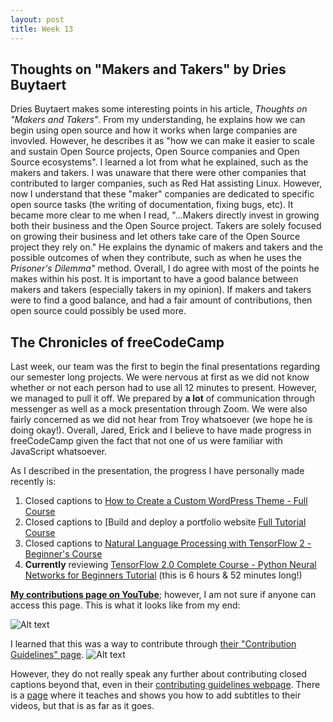 ```yaml
---
layout: post
title: Week 13
---
```


## Thoughts on "Makers and Takers" by Dries Buytaert

Dries Buytaert makes some interesting points in his article, *Thoughts on "Makers and Takers"*. From my understanding, he explains how we can begin using open source and how it works when large companies are invovled. However, he describes it as "how we can make it easier to scale and sustain Open Source projects, Open Source companies and Open Source ecosystems". I learned a lot from what he explained, such as the makers and takers. I was unaware that there were other companies that contributed to larger companies, such as Red Hat assisting Linux. However, now I understand that these "maker" companies are dedicated to specific open source tasks (the writing of documentation, fixing bugs, etc). It became more clear to me when I read, "...Makers directly invest in growing both their business and the Open Source project. Takers are solely focused on growing their business and let others take care of the Open Source project they rely on." He explains the dynamic of makers and takers and the possible outcomes of when they contribute, such as when he uses the *Prisoner's Dilemma"* method. Overall, I do agree with most of the points he makes within his post. It is important to have a good balance between makers and takers (especially takers in my opinion). If makers and takers were to find a good balance, and had a fair amount of contributions, then open source could possibly be used more.

## The Chronicles of freeCodeCamp

Last week, our team was the first to begin the final presentations regarding our semester long projects. We were nervous at first as we did not know whether or not each person had to use all 12 minutes to present. However, we managed to pull it off. We prepared by **a lot** of communication through messenger as well as a mock presentation through Zoom. We were also fairly concerned as we did not hear from Troy whatsoever (we hope he is doing okay!). Overall, Jared, Erick and I believe to have made progress in freeCodeCamp given the fact that not one of us were familiar with JavaScript whatsoever.

As I described in the presentation, the progress I have personally made recently is:

1. Closed captions to [How to Create a Custom WordPress Theme - Full Course](https://www.youtube.com/watch?time_continue=5094&v=-h7gOJbIpmo)
2. Closed captions to [Build and deploy a portfolio website [Full Tutorial Course](https://www.youtube.com/watch?time_continue=2725&v=_xkSvufmjEs)
3. Closed captions to [Natural Language Processing with TensorFlow 2 - Beginner's Course](https://www.youtube.com/watch?time_continue=1452&v=B2q5cRJvqI8)
4. **Currently** reviewing [TensorFlow 2.0 Complete Course - Python Neural Networks for Beginners Tutorial](https://www.youtube.com/watch?v=tPYj3fFJGjk) (this is 6 hours & 52 minutes long!)

**[My contributions page on YouTube](https://www.youtube.com/timedtext_cs_panel?o=U&ar=1589147032078)**; however, I am not sure if anyone can access this page. This is what it looks like from my end:

![Alt text](https://user-images.githubusercontent.com/44440923/81511232-b243e880-92cc-11ea-9ba1-10bce16e0585.png)

I learned that this was a way to contribute through [their "Contribution Guidelines" page](https://contribute.freecodecamp.org/#/).
![Alt text](https://user-images.githubusercontent.com/44440923/81513190-60ef2580-92db-11ea-874b-782eb512a5f0.png)

However, they do not really speak any further about contributing closed captions beyond that, even in their [contributing guidelines webpage](https://contribute.freecodecamp.org/#/index).
There is a [page](https://www.freecodecamp.org/news/how-to-contribute-to-the-freecodecamp-community-youtube-channel-b86bce4c865/) where it teaches and shows you how to add subtitles to their videos, but that is as far as it goes.

